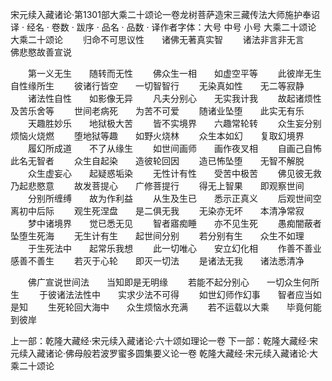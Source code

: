 宋元续入藏诸论·第1301部大乘二十颂论一卷龙树菩萨造宋三藏传法大师施护奉诏译
· 经名 · 卷数 · 跋序
· 品名 · 品数 · 译作者字体：大号 中号 小号
大乘二十颂论
大乘二十颂论
　　归命不可思议性　　诸佛无著真实智
　　诸法非言非无言　　佛悲愍故善宣说

　　第一义无生　　随转而无性
　　佛众生一相　　如虚空平等
　　此彼岸无生　　自性缘所生
　　彼诸行皆空　　一切智智行
　　无染真如性　　无二等寂静
　　诸法性自性　　如影像无异
　　凡夫分别心　　无实我计我
　　故起诸烦性　　及苦乐舍等
　　世间老病死　　为苦不可爱
　　随诸业坠堕　　此实无有乐
　　天趣胜妙乐　　地狱极大苦
　　皆不实境界　　六趣常轮转
　　众生妄分别　　烦恼火烧燃
　　堕地狱等趣　　如野火烧林
　　众生本如幻　　复取幻境界
　　履幻所成道　　不了从缘生
　　如世间画师　　画作夜叉相
　　自画己自怖　　此名无智者
　　众生自起染　　造彼轮回因
　　造已怖坠堕　　无智不解脱
　　众生虚妄心　　起疑惑垢染
　　无性计有性　　受苦中极苦
　　佛见彼无救　　乃起悲愍意
　　故发菩提心　　广修菩提行
　　得无上智果　　即观察世间
　　分别所缠缚　　故为作利益
　　从生及生已　　悉示正真义
　　后观世间空　　离初中后际
　　观生死涅盘　　是二俱无我
　　无染亦无坏　　本清净常寂
　　梦中诸境界　　觉已悉无见
　　智者寤痴睡　　亦不见生死
　　愚痴闇蔽者　　坠堕生死海
　　无生计有生　　起世间分别
　　若分别有生　　众生不如理
　　于生死法中　　起常乐我想
　　此一切唯心　　安立幻化相
　　作善不善业　　感善不善生
　　若灭于心轮　　即灭一切法
　　是诸法无我　　诸法悉清净

　　佛广宣说世间法　　当知即是无明缘
　　若能不起分别心　　一切众生何所生
　　于彼诸法法性中　　实求少法不可得
　　如世幻师作幻事　　智者应当如是知
　　生死轮回大海中　　众生烦恼水充满
　　若不运载以大乘　　毕竟何能到彼岸

上一部：乾隆大藏经·宋元续入藏诸论·六十颂如理论一卷
下一部：乾隆大藏经·宋元续入藏诸论·佛母般若波罗蜜多圆集要义论一卷
乾隆大藏经·宋元续入藏诸论·大乘二十颂论